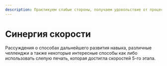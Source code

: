 ```yaml
---
description: Практикуем слабые стороны, получаем удовольствие от процесса
---
```


# Синергия скорости

Рассуждения о способах дальнейшего развития навыка, различные челленджи а также некоторые интересные способы как либо использовать слепую печать, которая достигла скоростей 5-го этапа.
